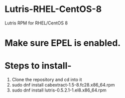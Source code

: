 # Lutris-RHEL-CentOS-8
Lutris RPM for RHEL/CentOS 8

# Make sure EPEL is enabled.

# Steps to install-

1. Clone the repository and cd into it
2. sudo dnf install cabextract-1.5-8.fc28.x86_64.rpm
3. sudo dnf install lutris-0.5.2.1-1.el8.x86_64.rpm
